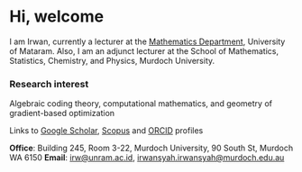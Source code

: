 # Hi, welcome

I am Irwan, currently a lecturer at the [Mathematics Department](https://mipa.unram.ac.id/matematika/), University of Mataram. Also, I am an adjunct lecturer at the School of Mathematics, Statistics, Chemistry, and Physics, Murdoch University. 

### Research interest
Algebraic coding theory, computational mathematics, and geometry of gradient-based optimization 

Links to [Google Scholar](https://scholar.google.com/citations?hl=en&user=EczQehQAAAAJ), [Scopus](https://www.scopus.com/authid/detail.uri?authorId=56180688500) and [ORCID](https://orcid.org/0000-0003-1531-2317) profiles

**Office**: Building 245, Room 3-22, Murdoch University, 90 South St, Murdoch WA 6150
**Email**: irw@unram.ac.id, irwansyah.irwansyah@murdoch.edu.au




